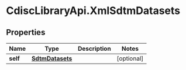 # CdiscLibraryApi.XmlSdtmDatasets

## Properties

Name | Type | Description | Notes
------------ | ------------- | ------------- | -------------
**self** | [**SdtmDatasets**](SdtmDatasets.md) |  | [optional] 


